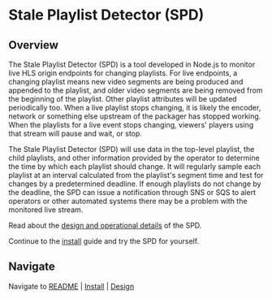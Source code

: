 # Stale Playlist Detector (SPD)

## Overview

The Stale Playlist Detector (SPD) is a tool developed in Node.js to monitor live HLS origin endpoints for changing playlists. For live endpoints, a changing playlist means new video segments are being produced and appended to the playlist, and older video segments are being removed from the beginning of the playlist. Other playlist attributes will be updated periodically too. When a live playlist stops changing, it is likely the encoder, network or something else upstream of the packager has stopped working. When the playlists for a live event stops changing, viewers' players using that stream will pause and wait, or stop.

The Stale Playlist Detector (SPD) will use data in the top-level playlist, the child playlists, and other information provided by the operator to determine the time by which each playlist should change. It will regularly sample each playlist at an interval calculated from the playlist's segment time and test for changes by a predetermined deadline. If enough playlists do not change by the deadline, the SPD can issue a notification through SNS or SQS to alert operators or other automated systems there may be a problem with the monitored live stream.

Read about the [design and operational details](DESIGN.md) of the SPD.

Continue to the [install](INSTALL.md) guide and try the SPD for yourself.

## Navigate

Navigate to [README](README.md) | [Install](INSTALL.md) | [Design](DESIGN.md)
